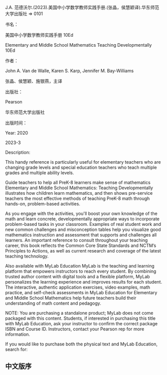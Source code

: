 J.A. 范德沃尔.(2023).美国中小学数学教师实践手册.(张晶，侯慧颖译).华东师范大学出版社 => 0101

书名：

美国中小学数学教师实践手册 10Ed

Elementary and Middle School Mathematics Teaching Developmentally 10Ed

作者：

John A. Van de Walle, Karen S. Karp, Jennifer M. Bay-Williams

张晶、侯慧颖、施银燕，主译

出版社：

Pearson

华东师范大学出版社

出版时间：

Year: 2020

2023-3

Description:

This handy reference is particularly useful for elementary teachers who are changing grade levels and special education teachers who teach multiple grades and multiple ability levels.

Guide teachers to help all PreK-8 learners make sense of mathematics
Elementary and Middle School Mathematics: Teaching Developmentally illustrates how children learn mathematics, and then shows pre-service teachers the most effective methods of teaching PreK-8 math through hands-on, problem-based activities.

As you engage with the activities, you'll boost your own knowledge of the math and learn concrete, developmentally appropriate ways to incorporate problem-based tasks in your classroom. Examples of real student work and new common challenges and misconception tables help you visualize good mathematics instruction and assessment that supports and challenges all learners. An important reference to consult throughout your teaching career, this book reflects the Common Core State Standards and NCTM’s Principles to Actions, as well as current research and coverage of the latest teaching technology.

Also available with MyLab Education
MyLab is the teaching and learning platform that empowers instructors to reach every student. By combining trusted author content with digital tools and a flexible platform, MyLab personalizes the learning experience and improves results for each student. The interactive, authentic application exercises, video examples, math practice, and self-check assessments in MyLab Education for Elementary and Middle School Mathematics help future teachers build their understanding of math content and pedagogy.

NOTE: You are purchasing a standalone product; MyLab does not come packaged with this content. Students, if interested in purchasing this title with MyLab Education, ask your instructor to confirm the correct package ISBN and Course ID. Instructors, contact your Pearson rep for more information.

If you would like to purchase both the physical text and MyLab Education, search for:

## 中文版序